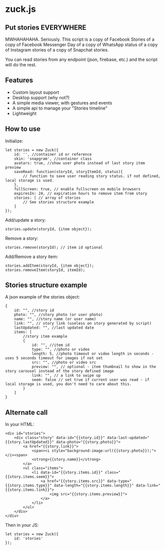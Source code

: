 # zuck.js

## Put stories EVERYWHERE
MWHAHAHAHA. Seriously. This script is a copy of Facebook Stories of a copy of Facebook Messenger Day of a copy of WhatsApp status of a copy of Instagram stories of a copy of Snapchat stories. 

You can read stories from any endpoint (json, firebase, etc.) and the script will do the rest.


## Features
* Custom layout support
* Desktop support (why not?)
* A simple media viewer, with gestures and events
* A simple api to manage your "Stories timeline"
* Lightweight


## How to use
Initialize:

	let stories = new Zuck({
        id: '', //container id or reference
        skin: 'snapgram', //container class
        avatars: true, //show user photo instead of last story item preview
        saveRead: function(storyId, storyItemId, status){
            // function to save user reading story status. if not defined, local storage is used.
        },
        fullScreen: true, // enable fullscreen on mobile browsers
        expiresIn: 24, // expiration hours to remove item from story
        stories: [ // array of stories
            // See stories structure example
        ]
    });

Add/update a story:

	stories.update(storyId, {item object});

Remove a story:

	stories.remove(storyId); // item id optional

Add/Remove a story item:

	stories.addItem(storyId, {item object});
	stories.removeItem(storyId, itemId);

## Stories structure example
A json example of the stories object:

    {
        id: "", //story id
        photo: "", //story photo (or user photo)
        name: "", //story name (or user name)
        link: "", // story link (useless on story generated by script)
        lastUpdated: "", //last updated date
        items: [
            //story item example
            {
                id: "", //item id
                type: "", //photo or video
                length: 5, //photo timeout or video length in seconds - uses 5 seconds timeout for images if not set
                src: "", //photo or video src
                preview: "", // optional - item thumbnail to show in the story carousel instead of the story defined image
                link: "", // a link to swipe up
                seem: false // set true if current user was read - if local storage is used, you don't need to care about this.
            }
        ]
    }   
    
## Alternate call
In your HTML:

    <div id="stories">
        <div class="story" data-id="{{story.id}}" data-last-updated="{{story.lastUpdated}}" data-photo="{{story.photo}}">
            <a href="{{story.link}}">
                <span><i style="background-image:url({{story.photo}});"></i><span>
                <strong>{{story.name}}</strong>
            </a>
            <ul class="items">
                <li data-id="{{story.items.id}}" class="{{story.items.seem}}">
                    <a href="{{story.items.src}}" data-type="{{story.items.type}}" data-length="{{story.items.length}}" data-link="{{story.items.link}}">
                        <img src="{{story.items.preview}}">
                    </a>
                </li>
            </ul>
        </div>
    </div>

Then in your JS:

	let stories = new Zuck({
        id: 'stories'
    });
